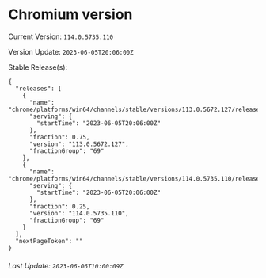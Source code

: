 # Chromium version

Current Version: `114.0.5735.110`

Version Update: `2023-06-05T20:06:00Z`

Stable Release(s):
```
{
  "releases": [
    {
      "name": "chrome/platforms/win64/channels/stable/versions/113.0.5672.127/releases/1685995560",
      "serving": {
        "startTime": "2023-06-05T20:06:00Z"
      },
      "fraction": 0.75,
      "version": "113.0.5672.127",
      "fractionGroup": "69"
    },
    {
      "name": "chrome/platforms/win64/channels/stable/versions/114.0.5735.110/releases/1685995560",
      "serving": {
        "startTime": "2023-06-05T20:06:00Z"
      },
      "fraction": 0.25,
      "version": "114.0.5735.110",
      "fractionGroup": "69"
    }
  ],
  "nextPageToken": ""
}
```

###### Last Update: `2023-06-06T10:00:09Z`
        